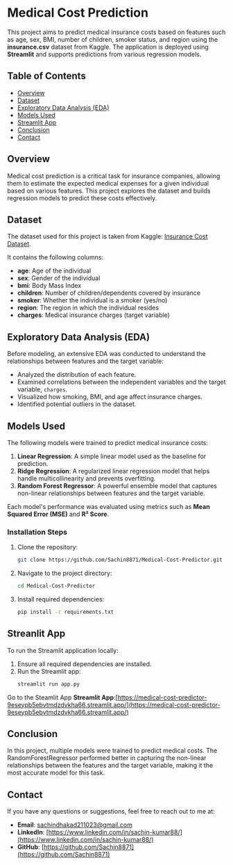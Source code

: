 # Medical Cost Prediction

This project aims to predict medical insurance costs based on features such as age, sex, BMI, number of children, smoker status, and region using the **insurance.csv** dataset from Kaggle. The application is deployed using **Streamlit** and supports predictions from various regression models.

## Table of Contents
- [Overview](#overview)
- [Dataset](#dataset)
- [Exploratory Data Analysis (EDA)](#exploratory-data-analysis-eda)
- [Models Used](#models-used)
- [Streamlit App](#streamlit-app)
- [Conclusion](#conclusion)
- [Contact](#contact)

## Overview

Medical cost prediction is a critical task for insurance companies, allowing them to estimate the expected medical expenses for a given individual based on various features. This project explores the dataset and builds regression models to predict these costs effectively.

## Dataset

The dataset used for this project is taken from Kaggle: [Insurance Cost Dataset](https://www.kaggle.com/datasets/mirichoi0218/insurance).

It contains the following columns:
- **age**: Age of the individual
- **sex**: Gender of the individual
- **bmi**: Body Mass Index
- **children**: Number of children/dependents covered by insurance
- **smoker**: Whether the individual is a smoker (yes/no)
- **region**: The region in which the individual resides
- **charges**: Medical insurance charges (target variable)

## Exploratory Data Analysis (EDA)

Before modeling, an extensive EDA was conducted to understand the relationships between features and the target variable:
- Analyzed the distribution of each feature.
- Examined correlations between the independent variables and the target variable, `charges`.
- Visualized how smoking, BMI, and age affect insurance charges.
- Identified potential outliers in the dataset.

## Models Used

The following models were trained to predict medical insurance costs:

1. **Linear Regression**: A simple linear model used as the baseline for prediction.
2. **Ridge Regression**: A regularized linear regression model that helps handle multicollinearity and prevents overfitting.
3. **Random Forest Regressor**: A powerful ensemble model that captures non-linear relationships between features and the target variable.

Each model's performance was evaluated using metrics such as **Mean Squared Error (MSE)** and **R² Score**.

### **Installation Steps**

1. Clone the repository:
   ```bash
   git clone https://github.com/Sachin8871/Medical-Cost-Predictor.git
   ```
2. Navigate to the project directory:
   ```bash
   cd Medical-Cost-Predictor
   ```
3. Install required dependencies:
   ```bash
   pip install -r requirements.txt
   ```

## **Streanlit App**

To run the Streamlit application locally:

1. Ensure all required dependencies are installed.
2. Run the Streamlit app:
   ```bash
   streamlit run app.py
   ```

Go to the Steamlit App
**Streamlit App**:[https://medical-cost-predictor-9eseypb5ebvtmdzdvkha66.streamlit.app/](https://medical-cost-predictor-9eseypb5ebvtmdzdvkha66.streamlit.app/)


## **Conclusion**
In this project, multiple models were trained to predict medical costs. The RandomForestRegressor performed better in capturing the non-linear relationships between the features and the target variable, making it the most accurate model for this task.

## Contact

If you have any questions or suggestions, feel free to reach out to me at:

- **Email**: [sachindhakad211023@gmail.com](sachindhakad211023@gmail.com)
- **LinkedIn**: [https://www.linkedin.com/in/sachin-kumar88/](https://www.linkedin.com/in/sachin-kumar88/)
- **GitHub**: [https://github.com/Sachin8871](https://github.com/Sachin8871)
